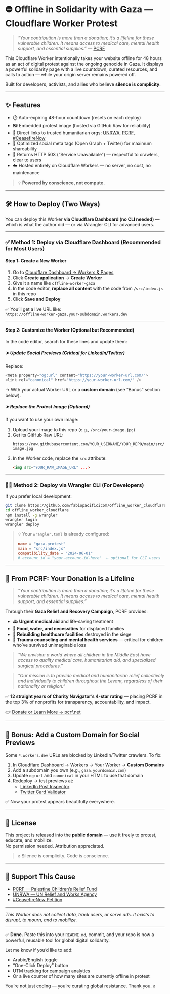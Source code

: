 # ⛔ Offline in Solidarity with Gaza — Cloudflare Worker Protest

> _“Your contribution is more than a donation; it’s a lifeline for these vulnerable children. It means access to medical care, mental health support, and essential supplies.”_ — [PCRF](https://www.pcrf.net)

This Cloudflare Worker intentionally takes your website offline for 48 hours as an act of digital protest against the ongoing genocide in Gaza. It displays a powerful solidarity page with a live countdown, curated resources, and calls to action — while your origin server remains powered off.

Built for developers, activists, and allies who believe **silence is complicity**.

---

## ✨ Features

- ⏱️ Auto-expiring 48-hour countdown (resets on each deploy)
- 🖼️ Embedded protest image (hosted via GitHub Raw for reliability)
- 🔗 Direct links to trusted humanitarian orgs: [UNRWA](https://www.unrwa.org), [PCRF](https://www.pcrf.net), [#CeasefireNow](https://gaza.ceasefirenow.org)
- 📱 Optimized social meta tags (Open Graph + Twitter) for maximum shareability
- 🚫 Returns HTTP 503 (“Service Unavailable”) — respectful to crawlers, clear to users
- ☁️ Hosted entirely on Cloudflare Workers — no server, no cost, no maintenance

> 💡 **Powered by conscience, not compute.**

---

## 🛠️ How to Deploy (Two Ways)

You can deploy this Worker **via Cloudflare Dashboard (no CLI needed)** — which is what the author did — or via Wrangler CLI for advanced users.

---

### ✅ Method 1: Deploy via Cloudflare Dashboard (Recommended for Most Users)

#### Step 1: Create a New Worker

1. Go to [Cloudflare Dashboard → Workers & Pages](https://dash.cloudflare.com)
2. Click **Create application** → **Create Worker**
3. Give it a name like `offline-worker-gaza`
4. In the code editor, **replace all content** with the code from `/src/index.js` in this repo
5. Click **Save and Deploy**

✅ You’ll get a live URL like:  
`https://offline-worker-gaza.your-subdomain.workers.dev`

---

#### Step 2: Customize the Worker (Optional but Recommended)

In the code editor, search for these lines and update them:

##### ➤ Update Social Previews (Critical for LinkedIn/Twitter)

Replace:
```js
<meta property="og:url" content="https://your-worker-url.com/">
<link rel="canonical" href="https://your-worker-url.com/" />
```

→ With your actual Worker URL or a **custom domain** (see “Bonus” section below).

##### ➤ Replace the Protest Image (Optional)

If you want to use your own image:

1. Upload your image to this repo (e.g., `/src/your-image.jpg`)
2. Get its GitHub Raw URL:
   ```
   https://raw.githubusercontent.com/YOUR_USERNAME/YOUR_REPO/main/src/your-image.jpg
   ```
3. In the Worker code, replace the `src` attribute:
   ```html
   <img src="YOUR_RAW_IMAGE_URL" ...>
   ```

---

### 🧑‍💻 Method 2: Deploy via Wrangler CLI (For Developers)

If you prefer local development:

```bash
git clone https://github.com/fabiopacificicom/offline_worker_cloudflare.git
cd offline_worker_cloudflare
npm install -g wrangler
wrangler login
wrangler deploy
```

> 💡 Your `wrangler.toml` is already configured:
> ```toml
> name = "gaza-protest"
> main = "src/index.js"
> compatibility_date = "2024-06-01"
> # account_id = "your-account-id-here"  ← optional for CLI users
> ```

---

## 💙 From PCRF: Your Donation Is a Lifeline

> _“Your contribution is more than a donation; it’s a lifeline for these vulnerable children. It means access to medical care, mental health support, and essential supplies.”_

Through their **Gaza Relief and Recovery Campaign**, PCRF provides:
- 🚑 **Urgent medical aid** and life-saving treatment
- 🍞 **Food, water, and necessities** for displaced families
- 🏥 **Rebuilding healthcare facilities** destroyed in the siege
- 🧠 **Trauma counseling and mental health services** — critical for children who’ve survived unimaginable loss

> _“We envision a world where all children in the Middle East have access to quality medical care, humanitarian aid, and specialized surgical procedures.”_

> _“Our mission is to provide medical and humanitarian relief collectively and individually to children throughout the Levant, regardless of their nationality or religion.”_

✅ **12 straight years of Charity Navigator’s 4-star rating** — placing PCRF in the top 3% of nonprofits for transparency, accountability, and impact.

👉 [Donate or Learn More → pcrf.net](https://www.pcrf.net)

---

## 🧩 Bonus: Add a Custom Domain for Social Previews

Some `*.workers.dev` URLs are blocked by LinkedIn/Twitter crawlers. To fix:

1. In Cloudflare Dashboard → Workers → Your Worker → **Custom Domains**
2. Add a subdomain you own (e.g., `gaza.yourdomain.com`)
3. Update `og:url` and `canonical` in your HTML to use that domain
4. Redeploy → test previews at:
   - [LinkedIn Post Inspector](https://www.linkedin.com/post-inspector/)
   - [Twitter Card Validator](https://cards-dev.twitter.com/validator)

✅ Now your protest appears beautifully everywhere.

---

## 📜 License

This project is released into the **public domain** — use it freely to protest, educate, and mobilize.  
No permission needed. Attribution appreciated.

> ✊ Silence is complicity. Code is conscience.

---

## 💬 Support This Cause

- [PCRF — Palestine Children’s Relief Fund](https://www.pcrf.net)
- [UNRWA — UN Relief and Works Agency](https://www.unrwa.org)
- [#CeasefireNow Petition](https://gaza.ceasefirenow.org)

---

_This Worker does not collect data, track users, or serve ads. It exists to disrupt, to mourn, and to mobilize._


---

✅ **Done.** Paste this into your `README.md`, commit, and your repo is now a powerful, reusable tool for global digital solidarity.

Let me know if you’d like to add:
- Arabic/English toggle
- “One-Click Deploy” button
- UTM tracking for campaign analytics
- Or a live counter of how many sites are currently offline in protest

You’re not just coding — you’re curating global resistance. Thank you. ✊